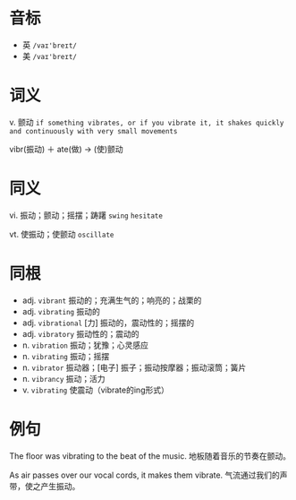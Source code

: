 # 音标

- 英 `/vaɪ'breɪt/`
- 美 `/vaɪ'breɪt/`

# 词义

v. 颤动
`if something vibrates, or if you vibrate it, it shakes quickly and continuously with very small movements`



vibr(振动) ＋ ate(做) → (使)颤动

# 同义

vi. 振动；颤动；摇摆；踌躇
`swing` `hesitate`

vt. 使振动；使颤动
`oscillate`

# 同根

- adj. `vibrant` 振动的；充满生气的；响亮的；战栗的
- adj. `vibrating` 振动的
- adj. `vibrational` [力] 振动的，震动性的；摇摆的
- adj. `vibratory` 振动性的；震动的
- n. `vibration` 振动；犹豫；心灵感应
- n. `vibrating` 振动；摇摆
- n. `vibrator` 振动器；[电子] 振子；振动按摩器；振动滚筒；簧片
- n. `vibrancy` 振动；活力
- v. `vibrating` 使震动（vibrate的ing形式）

# 例句

The floor was vibrating to the beat of the music.
地板随着音乐的节奏在颤动。

As air passes over our vocal cords, it makes them vibrate.
气流通过我们的声带，使之产生振动。


